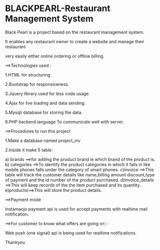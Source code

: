 # BLACKPEARL-Restaurant Management System
Black Pearl is a project based on the restaurant management system.

It enables any restaurant owner to create a website and manage their restaurant 

very easily either online ordering or offline billing.

==>Technologies used :

1.HTML for structuring

2.Bootstrap for responsiveness.

3.Jquery library used for less code usage.

4.Ajax for live loading and data sending.

5.Mysqli database for storing the data.

6.PHP backend language To communicate well with server.


==>Procedures to run this project

1.Make a database named project_inv

2.Inside it make 5 table: 

a) brands ==>for adding the product brand ie which brand of the product is.
b) categories ==>To identify the product categories in which it falls in
   like mobile phones falls under the category of smart phones.
c)invoice ==>This table will track the customer details like name,billing amount
             discount,type of payment and the id number of the product 
             purchased.
d)invoice_details ==>This will keep records of the the item purchased and its 
                     quantity.
e)products)==>This will store the product details.


==>Payment mode 

Instamaojo payment api is used for accept payments with realtime mail notification.

==>For customer to know what offers are going on :

Web push (one signal) api is being used for realtime notifications.

Thankyou












